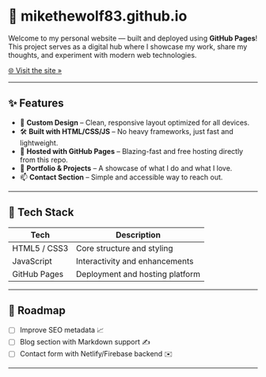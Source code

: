 # 🐺 mikethewolf83.github.io

Welcome to my personal website — built and deployed using **GitHub Pages**!  
This project serves as a digital hub where I showcase my work, share my thoughts, and experiment with modern web technologies.

[🌐 Visit the site »](https://mikethewolf83.github.io)

---

## ✨ Features

- 🎨 **Custom Design** – Clean, responsive layout optimized for all devices.
- 🛠️ **Built with HTML/CSS/JS** – No heavy frameworks, just fast and lightweight.
- 🚀 **Hosted with GitHub Pages** – Blazing-fast and free hosting directly from this repo.
- 🧠 **Portfolio & Projects** – A showcase of what I do and what I love.
- 📫 **Contact Section** – Simple and accessible way to reach out.

---

## 🧰 Tech Stack

| Tech          | Description                     |
|---------------|---------------------------------|
| HTML5 / CSS3  | Core structure and styling      |
| JavaScript    | Interactivity and enhancements  |
| GitHub Pages  | Deployment and hosting platform |

---

## 🚧 Roadmap

- [ ] Improve SEO metadata 📈
- [ ] Blog section with Markdown support ✍️
- [ ] Contact form with Netlify/Firebase backend ✉️

---
